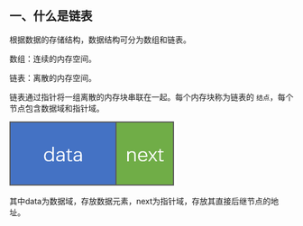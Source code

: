 ## 一、什么是链表

根据数据的存储结构，数据结构可分为数组和链表。

数组：连续的内存空间。

链表：离散的内存空间。

链表通过指针将一组离散的内存块串联在一起。每个内存块称为链表的 `结点`，每个节点包含数据域和指针域。

![node](img/node.png)

其中data为数据域，存放数据元素，next为指针域，存放其直接后继节点的地址。